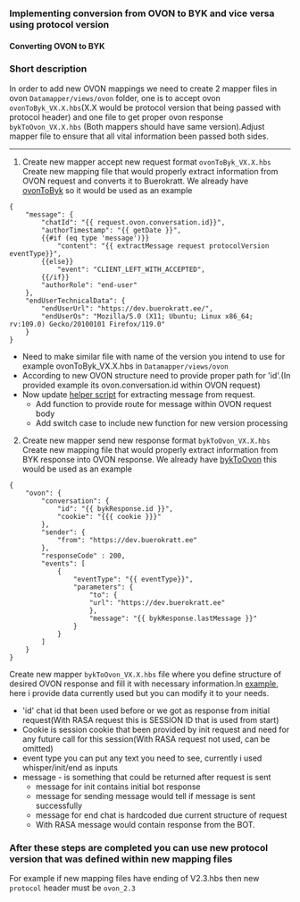 ### Implementing conversion from OVON to BYK and vice versa using protocol version

#### Converting OVON to BYK
### Short description
In order to add new OVON mappings we need to create 2 mapper files in ovon `Datamapper/views/ovon` folder, one is to accept 
ovon `ovonToByk_VX.X.hbs`(X.X would be protocol version that being passed with protocol header) and one file to get proper ovon response
`bykToOvon_VX.X.hbs` (Both mappers should have same version).Adjust mapper file to ensure that all vital information been passed both sides.

----------

1. Create new mapper accept new request format `ovonToByk_VX.X.hbs`
Create new mapping file that would properly extract information from OVON request and converts it to Buerokratt.
We already have [ovonToByk](DataMapper/views/ovon/ovonToByk_V0.3.hbs) so it would be used as an example

````
{
    "message": {
        "chatId": "{{ request.ovon.conversation.id}}",
        "authorTimestamp": "{{ getDate }}",
        {{#if (eq type 'message')}}
            "content": "{{ extractMessage request protocolVersion eventType}}",
        {{else}}
            "event": "CLIENT_LEFT_WITH_ACCEPTED",
        {{/if}}
        "authorRole": "end-user"
    },
    "endUserTechnicalData": {
        "endUserUrl": "https://dev.buerokratt.ee/",
        "endUserOs": "Mozilla/5.0 (X11; Ubuntu; Linux x86_64; rv:109.0) Gecko/20100101 Firefox/119.0"
    }
}
````

* Need to make similar file with name of the version you intend to use for example ovonToByk_VX.X.hbs in `Datamapper/views/ovon`
* According to new OVON structure need to provide proper path for 'id'.(In provided example its ovon.conversation.id within OVON request)
* Now update [helper script](DataMapper/js/helpers/extractMessageByProtocol.js) for extracting message from request.
  - Add function to provide route for message within OVON request body
  - Add switch case to include new function for new version processing

2. Create new mapper send new response format `bykToOvon_VX.X.hbs`
Create new mapping file that would properly extract information from BYK response into OVON response.
We already have [bykToOvon](DataMapper/views/ovon/bykToOvon_V0.3.hbs) this would be used as an example

```
{
    "ovon": {
        "conversation": {
            "id": "{{ bykResponse.id }}",
            "cookie": "{{{ cookie }}}"
        },
        "sender": {
            "from": "https://dev.buerokratt.ee"
        },
        "responseCode" : 200,
        "events": [
            {
                "eventType": "{{ eventType}}",
                "parameters": {
                    "to": {
                    "url": "https://dev.buerokratt.ee"
                    },
                    "message": "{{ bykResponse.lastMessage }}"
                }
            }
        ]
    }
}
```
Create new mapper `bykToOvon_VX.X.hbs` file where you define structure of desired OVON response
and fill it with necessary information.In [example](DataMapper/views/ovon/bykToOvon_V0.3.hbs), here i provide data currently used but you can modify it to your needs.
* 'id' chat id that been used before or we got as response from initial request(With RASA request this is SESSION ID that is used from start)
* Cookie is session cookie that been provided by init request and need for any future call for this session(With RASA request not used, can be omitted)
* event type you can put any text you need to see, currently i used whisper/init/end as inputs
* message - is something that could be returned after request is sent
  - message for init contains initial bot response
  - message for sending message would tell if message is sent successfully
  - message for end chat is hardcoded due current structure of request
  - With RASA message would contain response from the BOT.

### After these steps are completed you can use new protocol version that was defined within new mapping files
For example if new mapping files have ending of V2.3.hbs then new `protocol` header must be `ovon_2.3`
